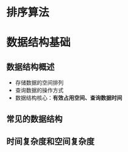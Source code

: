# 排序算法
# 数据结构基础
## 数据结构概述
- 存储数据的空间排列
- 查询数据的操作方式
- 数据结构核心：**有效占用空间、查询数据时间**
## 常见的数据结构
## 时间复杂度和空间复杂度